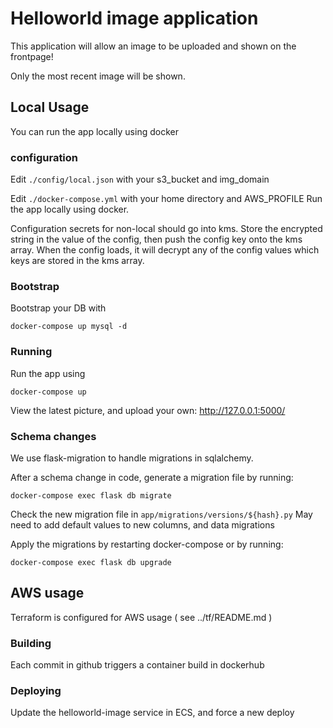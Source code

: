 # Helloworld image application

This application will allow an image to be uploaded and shown on the frontpage!

Only the most recent image will be shown.

## Local Usage
You can run the app locally using docker

### configuration
Edit `./config/local.json` with your s3_bucket and img_domain

Edit `./docker-compose.yml` with your home directory and AWS_PROFILE
Run the app locally using docker.

Configuration secrets for non-local should go into kms. Store the encrypted string in the value of the config, then push the config key onto the kms array.
When the config loads, it will decrypt any of the config values which keys are stored in the kms array.

### Bootstrap
Bootstrap your DB with
```
docker-compose up mysql -d
```

### Running
Run the app using
```
docker-compose up
```

View the latest picture, and upload your own:
http://127.0.0.1:5000/

### Schema changes
We use flask-migration to handle migrations in sqlalchemy.

After a schema change in code, generate a migration file by running:
```
docker-compose exec flask db migrate
```

Check the new migration file in `app/migrations/versions/${hash}.py`
May need to add default values to new columns, and data migrations

Apply the migrations by restarting docker-compose or by running:
```
docker-compose exec flask db upgrade
```

## AWS usage
Terraform is configured for AWS usage ( see ../tf/README.md )

### Building
Each commit in github triggers a container build in dockerhub

### Deploying
Update the helloworld-image service in ECS, and force a new deploy
